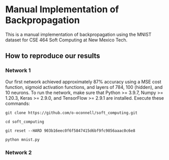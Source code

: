 # Manual Implementation of Backpropagation

This is a manual implementation of backpropagation using the MNIST dataset for CSE 464 Soft Computing at New Mexico Tech.

## How to reproduce our results

### Network 1

Our first network achieved approximately 87% accuracy using a MSE cost function, sigmoid activation functions, and layers of 784, 100 (hidden), and 10 neurons. To run the network, make sure that Python >= 3.9.7, Numpy >= 1.20.3, Keras >= 2.9.0, and TensorFlow >= 2.9.1 are installed. Execute these commands:

`git clone https://github.com/o-oconnell/soft_computing.git`

`cd soft_computing`

`git reset --HARD 903b16eec0f6f5847415d6bf9fc9856aaac0c6e8`

`python mnist.py`

### Network 2

